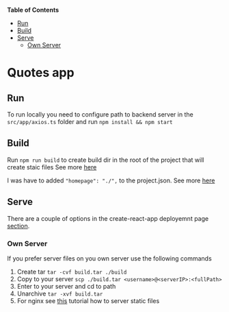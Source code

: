**Table of Contents**

- [Run](#run)
- [Build](#build)
- [Serve](#serve)
  - [Own Server](#own-server)

# Quotes app

## Run

To run locally you need to configure path to backend server in the `src/app/axios.ts` folder and run `npm install && npm start`

## Build

Run `npm run build` to create build dir in the root of the project that will create staic files
See more [here](https://create-react-app.dev/docs/deployment/#static-server "here")

I was have to added `"homepage": "./",` to the project.json. See more [here](https://create-react-app.dev/docs/deployment/#serving-the-same-build-from-different-paths "here")

## Serve

There are a couple of options in the create-react-app deployemnt page [section](https://create-react-app.dev/docs/deployment/#serving-the-same-build-from-different-paths "section").

### Own Server

If you prefer server files on you own server use the following commands

1. Create tar `tar -cvf build.tar ./build`
2. Copy to your server `scp ./build.tar <username>@<serverIP>:<fullPath>`
3. Enter to your server and cd to path
4. Unarchive `tar -xvf build.tar `
5. For nginx see [this](https://futurestud.io/tutorials/nginx-how-to-serve-a-static-html-page#:~:text=To%20serve%20static%20files%20with,which%20contains%20all%20the%20files. "this") tutorial how to server static files
